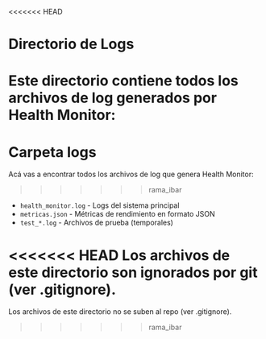 <<<<<<< HEAD
# Directorio de Logs

Este directorio contiene todos los archivos de log generados por Health Monitor:
=======

# Carpeta logs

Acá vas a encontrar todos los archivos de log que genera Health Monitor:
>>>>>>> rama_ibar

- `health_monitor.log` - Logs del sistema principal
- `metricas.json` - Métricas de rendimiento en formato JSON
- `test_*.log` - Archivos de prueba (temporales)

<<<<<<< HEAD
Los archivos de este directorio son ignorados por git (ver .gitignore).
=======
Los archivos de este directorio no se suben al repo (ver .gitignore).
>>>>>>> rama_ibar
